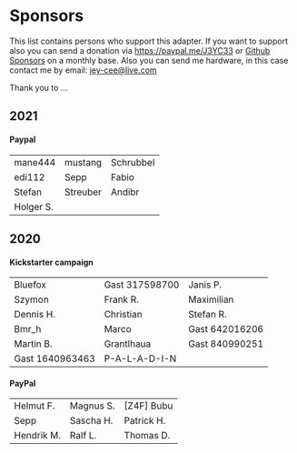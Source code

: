 # Sponsors

This list contains persons who support this adapter. If you want to support also you can send a donation via https://paypal.me/J3YC33 or [Github Sponsors](https://github.com/sponsors/Jey-Cee) on a monthly base.
Also you can send me hardware, in this case contact me by email: jey-cee@live.com

Thank you to ...

## 2021
#### Paypal
| | | |
|----|----|----|
| mane444 | mustang | Schrubbel |
| edi112 | Sepp | Fabio |
| Stefan | Streuber | Andibr |
| Holger S. | | |

## 2020
#### Kickstarter campaign
| | | |
|---|---|---|
| Bluefox | Gast 317598700 | Janis P. |
| Szymon | Frank R. | Maximilian |
| Dennis H. | Christian | Stefan R. |
| Bmr_h | Marco | Gast 642016206 |
| Martin B. | Grantlhaua | Gast 840990251 |
| Gast 1640963463 | P-A-L-A-D-I-N |

#### PayPal
| | | |
|---|---|---|
| Helmut F. | Magnus S. | [Z4F] Bubu|
| Sepp | Sascha H. | Patrick H. |
| Hendrik M. | Ralf L. | Thomas D. |

